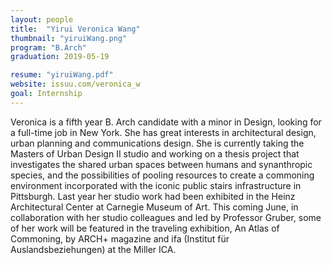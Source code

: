 ```yaml
---
layout: people
title:  "Yirui Veronica Wang"
thumbnail: "yiruiWang.png"
program: "B.Arch"
graduation: 2019-05-19

resume: "yiruiWang.pdf"
website: issuu.com/veronica_w
goal: Internship
---
```


Veronica is a fifth year B. Arch candidate with a minor in Design, looking for a full-time job in New York. She has great interests in architectural design, urban planning and communications design. She is currently taking the Masters of Urban Design II studio and working on a thesis project that investigates the shared urban spaces between humans and synanthropic species, and the possibilities of pooling resources to create a commoning environment incorporated with the iconic public stairs infrastructure in Pittsburgh. Last year her studio work had been exhibited in the Heinz Architectural Center at Carnegie Museum of Art. This coming June, in collaboration with her studio colleagues and led by Professor Gruber, some of her work will be featured in the traveling exhibition, An Atlas of Commoning, by ARCH+ magazine and ifa (Institut für Auslandsbeziehungen) at the Miller ICA.
